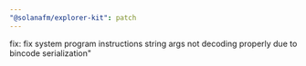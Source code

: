 ```yaml
---
"@solanafm/explorer-kit": patch
---
```


fix: fix system program instructions string args not decoding properly due to bincode serialization"
